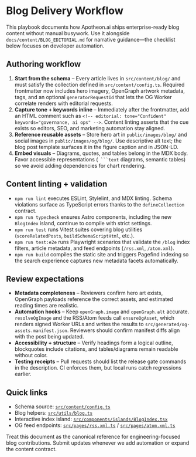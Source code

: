 # Blog Delivery Workflow

This playbook documents how Apotheon.ai ships enterprise-ready blog content without manual busywork. Use it alongside `docs/content/BLOG_EDITORIAL.md` for narrative guidance—the checklist below focuses on developer automation.

## Authoring workflow

1. **Start from the schema** – Every article lives in `src/content/blog/` and must satisfy the collection defined in `src/content/config.ts`. Required frontmatter now includes hero imagery, OpenGraph artwork metadata, tags, and an optional `generatorRequestId` that lets the OG Worker correlate renders with editorial requests.
2. **Capture tone + keywords inline** – Immediately after the frontmatter, add an HTML comment such as `<!-- editorial: tone="Confident" keywords="governance, ai ops" -->`. Content linting asserts that the cue exists so editors, SEO, and marketing automation stay aligned.
3. **Reference reusable assets** – Store hero art in `public/images/blog/` and social images in `public/images/og/blog/`. Use descriptive alt text; the blog post template surfaces it in the figure caption and in JSON-LD.
4. **Embed visuals** – Diagrams, quotes, and tables belong in the MDX body. Favor accessible representations (` ```text` diagrams, semantic tables) so we avoid adding dependencies for chart rendering.

## Content linting + validation

- `npm run lint` executes ESLint, Stylelint, and MDX linting. Schema violations surface as TypeScript errors thanks to the `defineCollection` contract.
- `npm run typecheck` ensures Astro components, including the new `BlogIndex` island, continue to compile with strict settings.
- `npm run test` runs Vitest suites covering blog utilities (`scoreRelatedPosts`, `buildSchemaScriptHtml`, etc.).
- `npm run test:e2e` runs Playwright scenarios that validate the `/blog` index filters, article metadata, and feed endpoints (`/rss.xml`, `/atom.xml`).
- `npm run build` compiles the static site and triggers Pagefind indexing so the search experience captures new metadata facets automatically.

## Review expectations

- **Metadata completeness** – Reviewers confirm hero art exists, OpenGraph payloads reference the correct assets, and estimated reading times are realistic.
- **Automation hooks** – Keep `openGraph.image` and `openGraph.alt` accurate. `resolveOgImage` and the RSS/Atom feeds call `ensureOgAsset`, which renders signed Worker URLs and writes the results to `src/generated/og-assets.manifest.json`. Reviewers should confirm manifest diffs align with the post being updated.
- **Accessibility + structure** – Verify headings form a logical outline, blockquotes include citations, and tables/diagrams remain readable without color.
- **Testing receipts** – Pull requests should list the release gate commands in the description. CI enforces them, but local runs catch regressions earlier.

## Quick links

- Schema source: [`src/content/config.ts`](../../src/content/config.ts)
- Blog helpers: [`src/utils/blog.ts`](../../src/utils/blog.ts)
- Interactive index island: [`src/components/islands/BlogIndex.tsx`](../../src/components/islands/BlogIndex.tsx)
- OG feed endpoints: [`src/pages/rss.xml.ts`](../../src/pages/rss.xml.ts) / [`src/pages/atom.xml.ts`](../../src/pages/atom.xml.ts)

Treat this document as the canonical reference for engineering-focused blog contributions. Submit updates whenever we add automation or expand the content contract.
